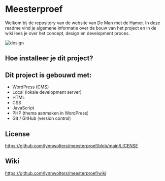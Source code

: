 # Meesterproef

Welkom bij de repository van de website van De Man met de Hamer. In deze readme vind je algemene informatie over de bouw van het project en in de wiki lees je over het concept, design en development proces.

![design](https://github.com/lynnwolters/meesterproef/assets/47858242/750b0fd0-6e1a-4f53-8ee9-4527448060bf)

## Hoe installeer je dit project?

## Dit project is gebouwd met:

- WordPress (CMS)
- Local (lokale development server)
- HTML 
- CSS 
- JavaScript 
- PHP (thema aanmaken in WordPress)
- Git / GitHub (version control)

## License

https://github.com/lynnwolters/meesterproef/blob/main/LICENSE

## Wiki

https://github.com/lynnwolters/meesterproef/wiki
